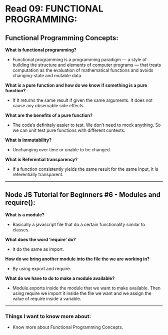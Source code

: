 # Read 09: FUNCTIONAL PROGRAMMING:

## Functional Programming Concepts:

**What is functional programming?**

- Functional programming is a programming paradigm — a style of building the structure and elements of computer programs — that treats computation as the evaluation of mathematical functions and avoids changing-state and mutable data.

**What is a pure function and how do we know if something is a pure function?**

- If It returns the same result if given the same arguments. It does not cause any observable side effects.

**What are the benefits of a pure function?**

- The code’s definitely easier to test. We don’t need to mock anything. So we can unit test pure functions with different contexts.

**What is immutability?**

- Unchanging over time or unable to be changed.

**What is Referential transparency?**

- If a function consistently yields the same result for the same input, it is referentially transparent.

---------------------------------------------------------------------

## Node JS Tutorial for Beginners #6 - Modules and require():

**What is a module?**

- Basically a javascript file that do a certain functionality similar to classes.

**What does the word ‘require’ do?**

- It do the same as import.

**How do we bring another module into the file the we are working in?**

- By using export and require.

**What do we have to do to make a module available?**

- Module.exports inside the module that we want to make available. Then using require we import it inside the file we want and we assign the value of require inside a variable.

---------------------------------------------------------------------

### Things I want to know more about:

- Know more about Functional Programming Concepts.
